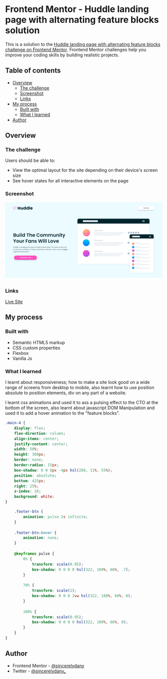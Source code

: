 # Frontend Mentor - Huddle landing page with alternating feature blocks solution

This is a solution to the [Huddle landing page with alternating feature blocks challenge on Frontend Mentor](https://www.frontendmentor.io/challenges/huddle-landing-page-with-alternating-feature-blocks-5ca5f5981e82137ec91a5100). Frontend Mentor challenges help you improve your coding skills by building realistic projects. 

## Table of contents

- [Overview](#overview)
  - [The challenge](#the-challenge)
  - [Screenshot](#screenshot)
  - [Links](#links)
- [My process](#my-process)
  - [Built with](#built-with)
  - [What I learned](#what-i-learned)
- [Author](#author)

## Overview

### The challenge

Users should be able to:

- View the optimal layout for the site depending on their device's screen size
- See hover states for all interactive elements on the page

### Screenshot

![](./images/screenshot.png)


### Links

[Live Site](https://sincerelydany.github.io/huddle-landing-page-with-alternating-feature-blocks-master/)

## My process

### Built with

- Semantic HTML5 markup
- CSS custom properties
- Flexbox
- Vanilla Js

### What I learned

I learnt about responsiveness; how to make a site look good on a wide range of screens from desktop to mobile, also learnt how to use position absolute to position elements, div on any part of a website.

I learnt css animations and used it to ass a pulsing effect to the CTO at the bottom of the screen, also learnt about javascript DOM Manipulation and used it to add a hover animation to the "feature blocks".

```css
.main-4 {
    display: flex;
    flex-direction: column;
    align-items: center;
    justify-content: center;
    width: 50%;
    height: 300px;
    border: none;
    border-radius: 15px;
    box-shadow: 0 0 8px -4px hsl(208, 11%, 55%);
    position: absolute;
    bottom: 425px;
    right: 25%;
    z-index: 10;
    background: white;
}
```
```css
    .footer-btn {
        animation: pulse 2s infinite;
    }

    .footer-btn:hover {
        animation: none;
    }

    @keyframes pulse {
        0% {
            transform: scale(0.95);
            box-shadow: 0 0 0 0 hsl(322, 100%, 66%, .7);
        }

        70% {
            transform: scale(1);
            box-shadow: 0 0 0 2vw hsl(322, 100%, 66%, 0);
        }

        100% {
            transform: scale(0.95);
            box-shadow: 0 0 0 0 hsl(322, 100%, 66%, 0);
        }
    }
}
```

## Author

- Frontend Mentor - [@sincerelydany](https://www.frontendmentor.io/profile/sincerelydany)
- Twitter - [@sincerelydany_](https://www.twitter.com/sincerelydany_)
